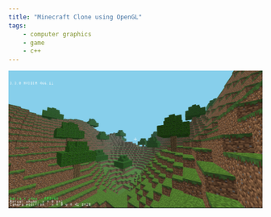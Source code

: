 ```yaml
---
title: "Minecraft Clone using OpenGL"
tags:
    - computer graphics
    - game
    - c++
---
```


![Minecraft Clone](../assets/projects/minecraft-clone.png)